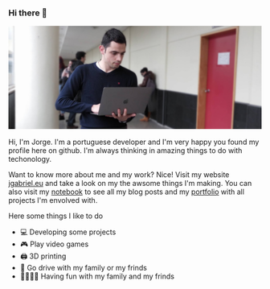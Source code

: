 ### Hi there 👋

![A image of myself 😋](https://github.com/Wultyc/Wultyc/blob/master/banner.jpg)

Hi, I'm Jorge. I'm a portuguese developer and I'm very happy you found my profile here on github. I'm always thinking in amazing things to do with techonology.

Want to know more about me and my work? Nice! Visit my website [jgabriel.eu](http://jgabriel.eu) and take a look on my the awsome things I'm making. You can also visit my [notebook](http://jgabriel.eu/articles) to see all my blog posts and my [portfolio](http://jgabriel.eu/portfolio) with all projects I'm envolved with.

Here some things I like to do
- 💻 Developing some projects
- 🎮 Play video games
- 🖨 3D printing
- 🚗 Go drive with my family or my frinds
- 👨‍👩‍👧‍👦 Having fun with my family and my frinds
